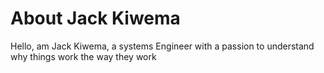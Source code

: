 # About Jack Kiwema

Hello, am Jack Kiwema, a systems Engineer with a passion to understand why things work the way they work
